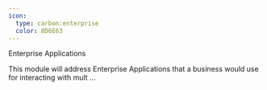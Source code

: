```yaml
---
icon:
  type: carbon:enterprise
  color: 8D6E63
---
```


Enterprise Applications

This module will address Enterprise Applications that a business would use for interacting with mult ... 
